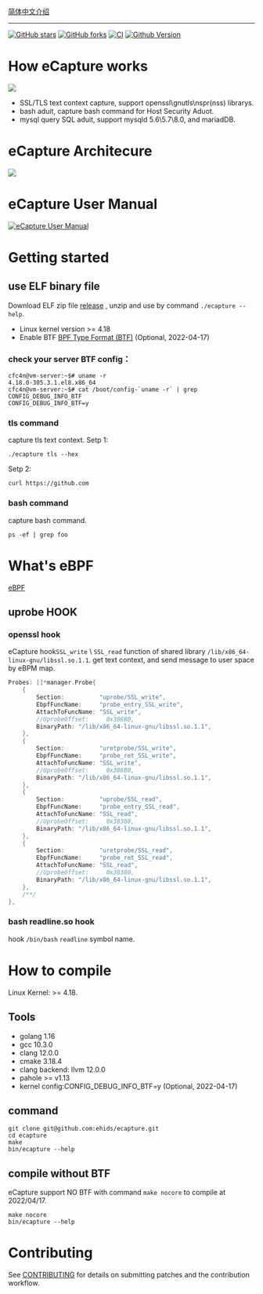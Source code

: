 [简体中文介绍](./README_CN.md)

----
[![GitHub stars](https://img.shields.io/github/stars/ehids/ecapture.svg?label=Stars&logo=github)](https://github.com/ehids/ecapture)
[![GitHub forks](https://img.shields.io/github/forks/ehids/ecapture?label=Forks&logo=github)](https://github.com/ehids/ecapture)
[![CI](https://github.com/ehids/ecapture/actions/workflows/codeql-analysis.yml/badge.svg)](https://github.com/ehids/ecapture/actions/workflows/code-analysis.yml)
[![Github Version](https://img.shields.io/github/v/release/ehids/ecapture?display_name=tag&include_prereleases&sort=semver)](https://github.com/ehids/ecapture/releases)

#  How eCapture works

![](./images/how-ecapture-works.png)

* SSL/TLS text context capture, support openssl\gnutls\nspr(nss) librarys.
* bash aduit, capture bash command for Host Security Aduot.
* mysql query SQL aduit, support mysqld 5.6\5.7\8.0, and mariadDB.

# eCapture Architecure
![](./images/ecapture-architecture.png)

# eCapture User Manual
[![eCapture User Manual](./images/ecapture-user-manual.png)](https://www.youtube.com/watch?v=CoDIjEQCvvA "eCapture User Manual")

# Getting started
## use ELF binary file
Download ELF zip file [release](https://github.com/ehids/ecapture/releases) , unzip and use by command `./ecapture --help`.

* Linux kernel version >= 4.18
* Enable BTF [BPF Type Format (BTF)](https://www.kernel.org/doc/html/latest/bpf/btf.html)  (Optional, 2022-04-17)

### check your server BTF config：
```shell
cfc4n@vm-server:~$# uname -r
4.18.0-305.3.1.el8.x86_64
cfc4n@vm-server:~$# cat /boot/config-`uname -r` | grep CONFIG_DEBUG_INFO_BTF
CONFIG_DEBUG_INFO_BTF=y
```

### tls command
capture tls text context.
Setp 1:
```shell
./ecapture tls --hex
```

Setp 2:
```shell
curl https://github.com
```

### bash command
capture bash command.
```shell
ps -ef | grep foo
```

# What's eBPF
[eBPF](https://ebpf.io)

## uprobe HOOK

### openssl hook 
eCapture hook`SSL_write` \ `SSL_read` function of shared library `/lib/x86_64-linux-gnu/libssl.so.1.1`. get text context, and send message to user space by eBPM map.
```go
Probes: []*manager.Probe{
    {
        Section:          "uprobe/SSL_write",
        EbpfFuncName:     "probe_entry_SSL_write",
        AttachToFuncName: "SSL_write",
        //UprobeOffset:     0x386B0,
        BinaryPath: "/lib/x86_64-linux-gnu/libssl.so.1.1",
    },
    {
        Section:          "uretprobe/SSL_write",
        EbpfFuncName:     "probe_ret_SSL_write",
        AttachToFuncName: "SSL_write",
        //UprobeOffset:     0x386B0,
        BinaryPath: "/lib/x86_64-linux-gnu/libssl.so.1.1",
    },
    {
        Section:          "uprobe/SSL_read",
        EbpfFuncName:     "probe_entry_SSL_read",
        AttachToFuncName: "SSL_read",
        //UprobeOffset:     0x38380,
        BinaryPath: "/lib/x86_64-linux-gnu/libssl.so.1.1",
    },
    {
        Section:          "uretprobe/SSL_read",
        EbpfFuncName:     "probe_ret_SSL_read",
        AttachToFuncName: "SSL_read",
        //UprobeOffset:     0x38380,
        BinaryPath: "/lib/x86_64-linux-gnu/libssl.so.1.1",
    },
    /**/
},
```
### bash readline.so hook
hook `/bin/bash` `readline` symbol name.

# How to compile
Linux Kernel: >= 4.18.

## Tools 
* golang 1.16
* gcc 10.3.0
* clang 12.0.0  
* cmake 3.18.4
* clang backend: llvm 12.0.0   
* pahole >= v1.13
* kernel config:CONFIG_DEBUG_INFO_BTF=y (Optional, 2022-04-17)

## command
```shell
git clone git@github.com:ehids/ecapture.git
cd ecapture
make
bin/ecapture --help
```

## compile without BTF
eCapture support NO BTF with command `make nocore` to compile at 2022/04/17.
```shell
make nocore
bin/ecapture --help
```


# Contributing
See [CONTRIBUTING](./CONTRIBUTING.md) for details on submitting patches and the contribution workflow.